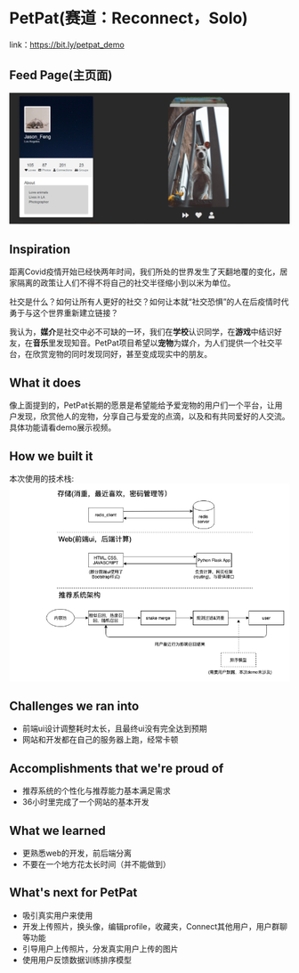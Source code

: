 # PetPat(赛道：Reconnect，Solo)

link：https://bit.ly/petpat_demo
## Feed Page(主页面)
![](https://github.com/JasonFengGit/Unihack-PetPat/blob/master/feedpage.png?raw=true)
## Inspiration

距离Covid疫情开始已经快两年时间，我们所处的世界发生了天翻地覆的变化，居家隔离的政策让人们不得不将自己的社交半径缩小到以米为单位。

社交是什么？如何让所有人更好的社交？如何让本就“社交恐惧”的人在后疫情时代勇于与这个世界重新建立链接？

我认为，**媒介**是社交中必不可缺的一环，我们在**学校**认识同学，在**游戏**中结识好友，在**音乐**里发现知音。PetPat项目希望以**宠物**为媒介，为人们提供一个社交平台，在欣赏宠物的同时发现同好，甚至变成现实中的朋友。

## What it does

像上面提到的，PetPat长期的愿景是希望能给予爱宠物的用户们一个平台，让用户发现，欣赏他人的宠物，分享自己与爱宠的点滴，以及和有共同爱好的人交流。具体功能请看demo展示视频。

## How we built it

本次使用的技术栈: <br/>
![技术栈](https://raw.githubusercontent.com/JasonFengGit/Unihack-PetPat/master/tech.png)

## Challenges we ran into

- 前端ui设计调整耗时太长，且最终ui没有完全达到预期
- 网站和开发都在自己的服务器上跑，经常卡顿

## Accomplishments that we're proud of

- 推荐系统的个性化与推荐能力基本满足需求
- 36小时里完成了一个网站的基本开发

## What we learned

- 更熟悉web的开发，前后端分离
- 不要在一个地方花太长时间（并不能做到）

## What's next for PetPat

- 吸引真实用户来使用
- 开发上传照片，换头像，编辑profile，收藏夹，Connect其他用户，用户群聊等功能
- 引导用户上传照片，分发真实用户上传的图片
- 使用用户反馈数据训练排序模型
